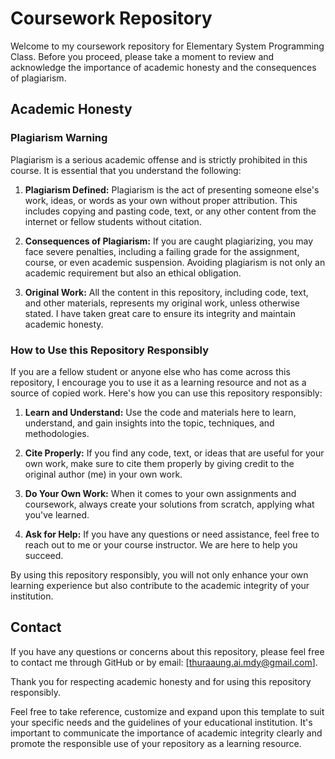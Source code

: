 # Coursework Repository

Welcome to my coursework repository for Elementary System Programming Class. Before you proceed, please take a moment to review and acknowledge the importance of academic honesty and the consequences of plagiarism.

## Academic Honesty

### Plagiarism Warning

Plagiarism is a serious academic offense and is strictly prohibited in this course. It is essential that you understand the following:

1. **Plagiarism Defined:** Plagiarism is the act of presenting someone else's work, ideas, or words as your own without proper attribution. This includes copying and pasting code, text, or any other content from the internet or fellow students without citation.

2. **Consequences of Plagiarism:** If you are caught plagiarizing, you may face severe penalties, including a failing grade for the assignment, course, or even academic suspension. Avoiding plagiarism is not only an academic requirement but also an ethical obligation.

3. **Original Work:** All the content in this repository, including code, text, and other materials, represents my original work, unless otherwise stated. I have taken great care to ensure its integrity and maintain academic honesty.

### How to Use this Repository Responsibly

If you are a fellow student or anyone else who has come across this repository, I encourage you to use it as a learning resource and not as a source of copied work. Here's how you can use this repository responsibly:

1. **Learn and Understand:** Use the code and materials here to learn, understand, and gain insights into the topic, techniques, and methodologies.

2. **Cite Properly:** If you find any code, text, or ideas that are useful for your own work, make sure to cite them properly by giving credit to the original author (me) in your own work.

3. **Do Your Own Work:** When it comes to your own assignments and coursework, always create your solutions from scratch, applying what you've learned.

4. **Ask for Help:** If you have any questions or need assistance, feel free to reach out to me or your course instructor. We are here to help you succeed.

By using this repository responsibly, you will not only enhance your own learning experience but also contribute to the academic integrity of your institution.

## Contact

If you have any questions or concerns about this repository, please feel free to contact me through GitHub or by email: [thuraaung.ai.mdy@gmail.com].

Thank you for respecting academic honesty and for using this repository responsibly.

Feel free to take reference, customize and expand upon this template to suit your specific needs and the guidelines of your educational institution. It's important to communicate the importance of academic integrity clearly and promote the responsible use of your repository as a learning resource.
